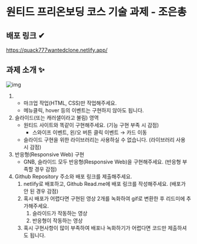 # 원티드 프리온보딩 코스 기술 과제 - 조은총


## 배포 링크 ✔

https://quack777wantedclone.netlify.app/



## 과제 소개 ✨

![img](https://www.notion.so/image/https%3A%2F%2Fs3-us-west-2.amazonaws.com%2Fsecure.notion-static.com%2F869a0685-508c-4507-9acb-450f44ffa0b5%2FUntitled.png?table=block&id=fe51fbc2-762d-4606-9f49-fa391cd13b9e&spaceId=4b97eaca-7938-4c43-b27c-a0c55795a841&width=2000&userId=d3731252-7d78-4ee3-807d-fecd7ed17642&cache=v2)

1. - 마크업 작업(HTML, CSS)만 작업해주세요.
   - 메뉴클릭, hover 등의 이벤트는 구현하지 않아도 됩니다.
2. 슬라이드(또는 캐러샐이라고 불림) 영역
   - 원티드 사이트와 똑같이 구현해주세요. (기능 구현 부족 시 감점)
     - 스와이프 이벤트, 왼/오 버튼 클릭 이벤트 → 카드 이동
   - 슬라이드 구현을 위한 라이브러리는 사용하실 수 없습니다. (라이브러리 사용 시 감점)
3. 반응형(Responsive Web) 구현
   - GNB, 슬라이드 모두 반응형(Responsive Web)을 구현해주세요. (반응형 부족할 경우 감점)
4. Github Repository 주소와 배포 링크를 제출해주세요.
   1. netlify로 배포하고, Github Read.me에 배포 링크를 작성해주세요. (배포가 안 된 경우 감점)
   2. 혹시 배포가 어렵다면 구현된 영상 2개를 녹화하여 gif로 변환한 후 리드미에 추가해주세요.
      1. 슬라이드가 작동하는 영상
      2. 반응형이 작동하는 영상
   3. 혹시 구현사항이 많이 부족하여 배포나 녹화하기가 어렵다면 코드만 제출하셔도 됩니다.

